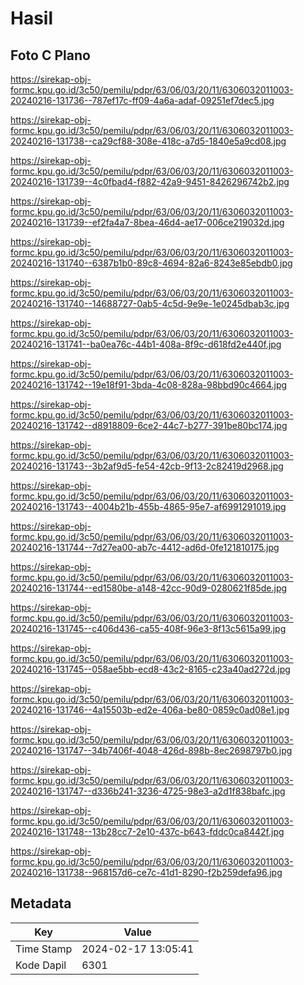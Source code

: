 # Hasil

## Foto C Plano

https://sirekap-obj-formc.kpu.go.id/3c50/pemilu/pdpr/63/06/03/20/11/6306032011003-20240216-131736--787ef17c-ff09-4a6a-adaf-09251ef7dec5.jpg

https://sirekap-obj-formc.kpu.go.id/3c50/pemilu/pdpr/63/06/03/20/11/6306032011003-20240216-131738--ca29cf88-308e-418c-a7d5-1840e5a9cd08.jpg

https://sirekap-obj-formc.kpu.go.id/3c50/pemilu/pdpr/63/06/03/20/11/6306032011003-20240216-131739--4c0fbad4-f882-42a9-9451-8426296742b2.jpg

https://sirekap-obj-formc.kpu.go.id/3c50/pemilu/pdpr/63/06/03/20/11/6306032011003-20240216-131739--ef2fa4a7-8bea-46d4-ae17-006ce219032d.jpg

https://sirekap-obj-formc.kpu.go.id/3c50/pemilu/pdpr/63/06/03/20/11/6306032011003-20240216-131740--6387b1b0-89c8-4694-82a6-8243e85ebdb0.jpg

https://sirekap-obj-formc.kpu.go.id/3c50/pemilu/pdpr/63/06/03/20/11/6306032011003-20240216-131740--14688727-0ab5-4c5d-9e9e-1e0245dbab3c.jpg

https://sirekap-obj-formc.kpu.go.id/3c50/pemilu/pdpr/63/06/03/20/11/6306032011003-20240216-131741--ba0ea76c-44b1-408a-8f9c-d618fd2e440f.jpg

https://sirekap-obj-formc.kpu.go.id/3c50/pemilu/pdpr/63/06/03/20/11/6306032011003-20240216-131742--19e18f91-3bda-4c08-828a-98bbd90c4664.jpg

https://sirekap-obj-formc.kpu.go.id/3c50/pemilu/pdpr/63/06/03/20/11/6306032011003-20240216-131742--d8918809-6ce2-44c7-b277-391be80bc174.jpg

https://sirekap-obj-formc.kpu.go.id/3c50/pemilu/pdpr/63/06/03/20/11/6306032011003-20240216-131743--3b2af9d5-fe54-42cb-9f13-2c82419d2968.jpg

https://sirekap-obj-formc.kpu.go.id/3c50/pemilu/pdpr/63/06/03/20/11/6306032011003-20240216-131743--4004b21b-455b-4865-95e7-af6991291019.jpg

https://sirekap-obj-formc.kpu.go.id/3c50/pemilu/pdpr/63/06/03/20/11/6306032011003-20240216-131744--7d27ea00-ab7c-4412-ad6d-0fe121810175.jpg

https://sirekap-obj-formc.kpu.go.id/3c50/pemilu/pdpr/63/06/03/20/11/6306032011003-20240216-131744--ed1580be-a148-42cc-90d9-0280621f85de.jpg

https://sirekap-obj-formc.kpu.go.id/3c50/pemilu/pdpr/63/06/03/20/11/6306032011003-20240216-131745--c406d436-ca55-408f-96e3-8f13c5615a99.jpg

https://sirekap-obj-formc.kpu.go.id/3c50/pemilu/pdpr/63/06/03/20/11/6306032011003-20240216-131745--058ae5bb-ecd8-43c2-8165-c23a40ad272d.jpg

https://sirekap-obj-formc.kpu.go.id/3c50/pemilu/pdpr/63/06/03/20/11/6306032011003-20240216-131746--4a15503b-ed2e-406a-be80-0859c0ad08e1.jpg

https://sirekap-obj-formc.kpu.go.id/3c50/pemilu/pdpr/63/06/03/20/11/6306032011003-20240216-131747--34b7406f-4048-426d-898b-8ec2698797b0.jpg

https://sirekap-obj-formc.kpu.go.id/3c50/pemilu/pdpr/63/06/03/20/11/6306032011003-20240216-131747--d336b241-3236-4725-98e3-a2d1f838bafc.jpg

https://sirekap-obj-formc.kpu.go.id/3c50/pemilu/pdpr/63/06/03/20/11/6306032011003-20240216-131748--13b28cc7-2e10-437c-b643-fddc0ca8442f.jpg

https://sirekap-obj-formc.kpu.go.id/3c50/pemilu/pdpr/63/06/03/20/11/6306032011003-20240216-131738--968157d6-ce7c-41d1-8290-f2b259defa96.jpg


## Metadata

| Key        | Value               |
| ---------- | ------------------- |
| Time Stamp | 2024-02-17 13:05:41 |
| Kode Dapil | 6301                |




